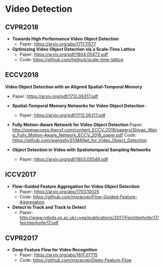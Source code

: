 # Video Detection
## CVPR2018
* **Towards High Performance Video Object Detection**
  * Paper: https://arxiv.org/abs/1711.11577
* **Optimizing Video Object Detection vis a Scale-Time Lattice**
  * Paper: https://arxiv.org/pdf/1804.05472.pdf
  * Code: https://github.com/hellock/scale-time-lattice
## ECCV2018

**Video Object Detection with an Aligned Spatial-Temporal Memory**
  * Paper: https://arxiv.org/pdf/1712.06317.pdf


* **Spatial-Temporal Memory Networks for Video Object Detection** :
  * Paper: https://arxiv.org/pdf/1712.06317.pdf

* **Fully Motion-Aware Network for Video Object Detection**
  Paper: http://openaccess.thecvf.com/content_ECCV_2018/papers/Shiyao_Wang_Fully_Motion-Aware_Network_ECCV_2018_paper.pdf
  Code: https://github.com/wangshy31/MANet_for_Video_Object_Detection
* **Object Detection in Video with Spatiotemporal Sampling Networks**
  * Paper: https://arxiv.org/pdf/1803.05549.pdf



## ICCV2017
* **Flow-Guided Feature Aggregation for Video Object Detection**
  * Paper: https://arxiv.org/abs/1703.10025
  * Code: https://github.com/msracver/Flow-Guided-Feature-Aggregation
* **Detect to Track and Track to Detect**
  * Paper: http://www.robots.ox.ac.uk/~vgg/publications/2017/Feichtenhofer17/feichtenhofer17.pdf

## CVPR2017
* **Deep Feature Flow for Video Recognition**
  * Paper: https://arxiv.org/abs/1611.07715
  * Code: https://github.com/msracver/Deep-Feature-Flow
